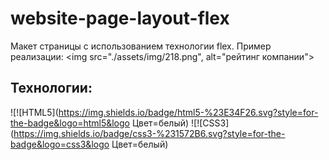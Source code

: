 # website-page-layout-flex

Макет страницы с использованием технологии flex. 
Пример реализации:
<img src="./assets/img/218.png", alt="рейтинг компании">

## Технологии:
![![HTML5](https://img.shields.io/badge/html5-%23E34F26.svg?style=for-the-badge&logo=html5&logo Цвет=белый)
![![CSS3](https://img.shields.io/badge/css3-%231572B6.svg?style=for-the-badge&logo=css3&logo Цвет=белый)
